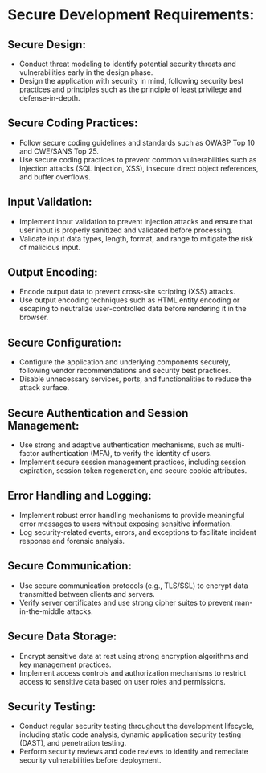 # Secure Development Requirements:

## Secure Design:

- Conduct threat modeling to identify potential security threats and vulnerabilities early in the design phase.
- Design the application with security in mind, following security best practices and principles such as the principle of least privilege and defense-in-depth.

## Secure Coding Practices:

- Follow secure coding guidelines and standards such as OWASP Top 10 and CWE/SANS Top 25.
- Use secure coding practices to prevent common vulnerabilities such as injection attacks (SQL injection, XSS), insecure direct object references, and buffer overflows.

## Input Validation:

- Implement input validation to prevent injection attacks and ensure that user input is properly sanitized and validated before processing.
- Validate input data types, length, format, and range to mitigate the risk of malicious input.

## Output Encoding:

- Encode output data to prevent cross-site scripting (XSS) attacks.
- Use output encoding techniques such as HTML entity encoding or escaping to neutralize user-controlled data before rendering it in the browser.

## Secure Configuration:

- Configure the application and underlying components securely, following vendor recommendations and security best practices.
- Disable unnecessary services, ports, and functionalities to reduce the attack surface.

## Secure Authentication and Session Management:

- Use strong and adaptive authentication mechanisms, such as multi-factor authentication (MFA), to verify the identity of users.
- Implement secure session management practices, including session expiration, session token regeneration, and secure cookie attributes.

## Error Handling and Logging:

- Implement robust error handling mechanisms to provide meaningful error messages to users without exposing sensitive information.
- Log security-related events, errors, and exceptions to facilitate incident response and forensic analysis.

## Secure Communication:

- Use secure communication protocols (e.g., TLS/SSL) to encrypt data transmitted between clients and servers.
- Verify server certificates and use strong cipher suites to prevent man-in-the-middle attacks.

## Secure Data Storage:

- Encrypt sensitive data at rest using strong encryption algorithms and key management practices.
- Implement access controls and authorization mechanisms to restrict access to sensitive data based on user roles and permissions.

## Security Testing:

- Conduct regular security testing throughout the development lifecycle, including static code analysis, dynamic application security testing (DAST), and penetration testing.
- Perform security reviews and code reviews to identify and remediate security vulnerabilities before deployment.